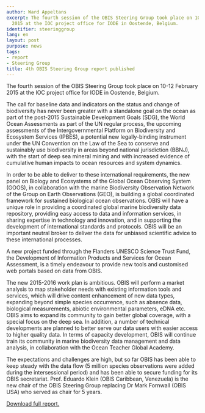 ```yaml
---
author: Ward Appeltans
excerpt: The fourth session of the OBIS Steering Group took place on 10-12 February
  2015 at the IOC project office for IODE in Oostende, Belgium.
identifier: steeringgroup
lang: en
layout: post
purpose: news
tags:
- report
- Steering Group
title: 4th OBIS Steering Group report published
---
```


The fourth session of the OBIS Steering Group took place on 10-12 February 2015 at the IOC project office for IODE in Oostende, Belgium.

The call for baseline data and indicators on the status and change of biodiversity has never been greater with a standalone goal on the ocean as part of the post-2015 Sustainable Development Goals (SDG), the World Ocean Assessments as part of the UN regular process, the upcoming assessments of the Intergovernmental Platform on Biodiversity and Ecosystem Services (IPBES), a potential new legally-binding instrument under the UN Convention on the Law of the Sea to conserve and sustainably use biodiversity in areas beyond national jurisdiction (BBNJ), with the start of deep sea mineral mining and with increased evidence of cumulative human impacts to ocean resources and system dynamics.

In order to be able to deliver to these international requirements, the new panel on Biology and Ecosystems of the Global Ocean Observing System (GOOS), in collaboration with the marine Biodiversity Observation Network of the Group on Earth Observations (GEO), is building a global coordinated framework for sustained biological ocean observations. OBIS will have a unique role in providing a coordinated global marine biodiversity data repository, providing easy access to data and information services, in sharing expertise in technology and innovation, and in supporting the development of international standards and protocols. OBIS will be an important neutral broker to deliver the data for unbiased scientific advice to these international processes.

A new project funded through the Flanders UNESCO Science Trust Fund, the Development of Information Products and Services for Ocean Assessment, is a timely endeavour to provide new tools and customised web portals based on data from OBIS.

The new 2015-2016 work plan is ambitious. OBIS will perform a market analysis to map stakeholder needs with existing information tools and services, which will drive content enhancement of new data types, expanding beyond simple species occurrence, such as absence data, biological measurements, abiotic environmental parameters, eDNA etc. OBIS aims to expand its community to gain better global coverage, with a special focus on the deep sea. In addition, a number of technical developments are planned to better serve our data users with easier access to higher quality data. In terms of capacity development, OBIS will continue train its community in marine biodiversity data management and data analysis, in collaboration with the Ocean Teacher Global Academy.

The expectations and challenges are high, but so far OBIS has been able to keep steady with the data flow (5 million species observations were added during the intersessional period) and has been able to secure funding for its OBIS secretariat. Prof. Eduardo Klein (OBIS Caribbean, Venezuela) is the new chair of the OBIS Steering Group replacing Dr Mark Fornwall (OBIS USA) who served as chair for 5 years.

[Download full report.]()
